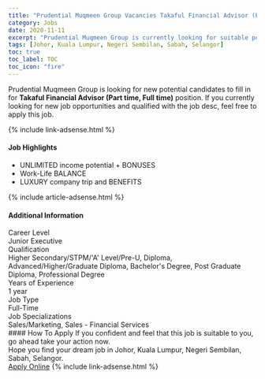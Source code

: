 ```yaml
---
title: "Prudential Muqmeen Group Vacancies Takaful Financial Advisor (Part time, Full time)" 
category: Jobs 
date: 2020-11-11 
excerpt: "Prudential Muqmeen Group is currently looking for suitable person to fill in the Takaful Financial Advisor (Part time, Full time) which positioned at Johor, Kuala Lumpur, Negeri Sembilan, Sabah, Selangor" 
tags: [Johor, Kuala Lumpur, Negeri Sembilan, Sabah, Selangor] 
toc: true 
toc_label: TOC 
toc_icon: "fire" 
--- 
```


<p>Prudential Muqmeen Group is looking for new potential candidates to fill in for <b>Takaful Financial Advisor (Part time, Full time)</b> position. If you currently looking for new job opportunities and qualified with the job desc, feel free to apply this job.
</p>{% include link-adsense.html %} 
<div><div><div><h4>Job Highlights</h4></div></div><div><ul><li><div><div><div><div></div></div></div><div><span>UNLIMITED income potential + BONUSES</span></div></div></li><li><div><div><div><div></div></div></div><div><span>Work-Life BALANCE</span></div></div></li><li><div><div><div><div></div></div></div><div><span>LUXURY company trip and BENEFITS</span></div></div></li></ul></div></div> 
{% include article-adsense.html %} 
<div><div><div><h4>Additional Information</h4></div></div><div><div><div><div><div><div><div><div><span>Career Level</span></div></div><div><span>Junior Executive</span></div></div></div></div><div><div><div><div><div><span>Qualification</span></div></div><div><span>Higher Secondary/STPM/'A' Level/Pre-U, Diploma, Advanced/Higher/Graduate Diploma, Bachelor's Degree, Post Graduate Diploma, Professional Degree</span></div></div></div></div><div><div><div><div><div><span>Years of Experience</span></div></div><div><span>1 year</span></div></div></div></div><div><div><div><div><div><span>Job Type</span></div></div><div><span>Full-Time</span></div></div></div></div><div><div><div><div><div><span>Job Specializations</span></div></div><div><span>Sales/Marketing, Sales - Financial Services</span></div></div></div></div></div></div></div></div> 
#### How To Apply 
If you confident and feel that this job is suitable to you, go ahead take your action now. <br/> 
Hope you find your dream job in Johor, Kuala Lumpur, Negeri Sembilan, Sabah, Selangor. <br/> 
<a href="https://www.jobstreet.com.my/en/job/takaful-financial-advisor-part-time-full-time-4411741?jobId=jobstreet-my-job-4411741&sectionRank=7&token=0~6dc242b6-0237-4553-a70d-8553491e8a50&fr=SRP%20View%20In%20New%20Ta" class="btn btn--info" target="_blank" rel="nofollow noopenner">Apply Online</a> 
{% include link-adsense.html %} 